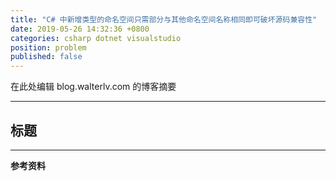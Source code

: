 ```yaml
---
title: "C# 中新增类型的命名空间只需部分与其他命名空间名称相同即可破坏源码兼容性"
date: 2019-05-26 14:32:36 +0800
categories: csharp dotnet visualstudio
position: problem
published: false
---
```


在此处编辑 blog.walterlv.com 的博客摘要

---

<div id="toc"></div>

## 标题

---

**参考资料**